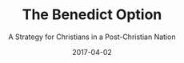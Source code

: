 ---
date: 2017-04-02
dateYear: 2017
isbn: 9780735213302
title: The Benedict Option
subtitle: A Strategy for Christians in a Post-Christian Nation
description: "In this controversial bestseller, Rod Dreher calls on American Christians to prepare for the coming Dark Age by embracing an ancient Christian way of life. From the inside, American churches have been hollowed out by the departure of young people and by an insipid pseudo–Christianity. From the outside, they are beset by challenges to religious liberty in a rapidly secularizing culture. Keeping Hillary Clinton out of the White House may have bought a brief reprieve from the state’s assault, but it will not stop the West’s slide into decadence and dissolution. Rod Dreher argues that the way forward is actu­ally the way back—all the way to St. Benedict of Nur­sia. This sixth-century monk, horrified by the moral chaos following Rome’s fall, retreated to the forest and created a new way of life for Christians. He built enduring communities based on principles of order, hospitality, stability, and prayer. His spiritual centers of hope were strongholds of light throughout the Dark Ages, and saved not just Christianity but Western civilization. Today, a new form of barbarism reigns. Many believers are blind to it, and their churches are too weak to resist. Politics offers little help in this spiritual crisis. What is needed is the Benedict Option, a strategy that draws on the authority of Scripture and the wisdom of the ancient church. The goal: to embrace exile from mainstream culture and construct a resilient counterculture. The Benedict Option is both manifesto and rallying cry for Christians who, if they are not to be conquered, must learn how to fight on culture war battlefields like none the West has seen for fifteen hundred years. It's for all mere Chris­tians—Protestant, Catholic, Orthodox—who can read the signs of the times. Neither false optimism nor fatalistic despair will do. Only faith, hope, and love, embodied in a renewed church, can sustain believers in the dark age that has overtaken us. These are the days for building strong arks for the long journey across a sea of night."
cover: cover-benedict-option.jpeg
coverGoogle: https://books.google.com/books/content?id=zJFPDwAAQBAJ&printsec=frontcover&img=1&zoom=1&edge=curl&source=gbs_api
pageCount: 306
authors: Rod Dreher
publishers: Penguin
published: 2018-04-03
publishedYear: 2018
shelves:
- non-fiction
---